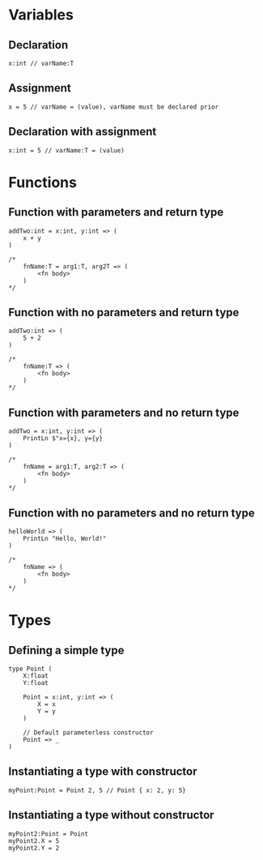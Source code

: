 # Variables

## Declaration
```
x:int // varName:T
```

## Assignment
```
x = 5 // varName = (value), varName must be declared prior
```

## Declaration with assignment
```
x:int = 5 // varName:T = (value)
```

# Functions

## Function with parameters and return type
```
addTwo:int = x:int, y:int => (
    x + y
)

/*
    fnName:T = arg1:T, arg2T => (
        <fn body>
    )
*/
```

## Function with no parameters and return type
```
addTwo:int => (
    5 + 2
)

/*
    fnName:T => (
        <fn body>
    )
*/
```

## Function with parameters and no return type
```
addTwo = x:int, y:int => (
    PrintLn $"x={x}, y={y}
)

/*
    fnName = arg1:T, arg2:T => (
        <fn body>
    )
*/
```
## Function with no parameters and no return type
```
helloWorld => (
    PrintLn "Hello, World!"
)

/*
    fnName => (
        <fn body>
    )
*/
```

# Types

## Defining a simple type
```
type Point (
    X:float
    Y:float

    Point = x:int, y:int => (
        X = x
        Y = y
    )

    // Default parameterless constructor
    Point => _
)
```

## Instantiating a type with constructor
```
myPoint:Point = Point 2, 5 // Point { x: 2, y: 5}
```

## Instantiating a type without constructor
```
myPoint2:Point = Point
myPoint2.X = 5
myPoint2.Y = 2
```